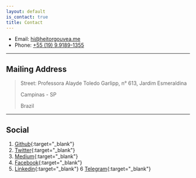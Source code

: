 ```yaml
---
layout: default
is_contact: true
title: Contact
---
```


* Email: [hi@heitorgouvea.me](mailto:hi@heitorgouvea.me)
* Phone: [+55 (19) 9.9189-1355](tel:+5519991891355)

---

## Mailing Address

> Street: Professora Alayde Toledo Garlipp, n° 613, Jardim Esmeraldina
>
> Campinas - SP
>
> Brazil

---

## Social

1. [Github](https://github.com/GouveaHeitor){:target="_blank"}
2. [Twitter](https://twitter.com/GouveaHeitor){:target="_blank"}
3. [Medium](https://medium.com/@gouveaheitor){:target="_blank"}
4. [Facebook](https://fb.com/GouveaHeitor){:target="_blank"}
5. [Linkedin](https://br.linkedin.com/in/gouveaheitor){:target="_blank"}
6 [Telegram](https://web.telegram.org/#/im?p=@GouveaHeitor){:target="_blank"}
